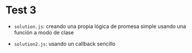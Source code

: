 # Test 3

-   `solution.js`: creando una propia lógica de promesa simple usando una función a modo de clase

-   `solution2.js`: usando un callback sencillo
